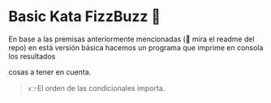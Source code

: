 # Basic Kata FizzBuzz 🤺
En base a las premisas anteriormente mencionadas (👀 mira el readme del repo)
en está versión básica hacemos un programa que imprime en consola los resultados

cosas a tener en cuenta.

>👉El orden de las condicionales importa.